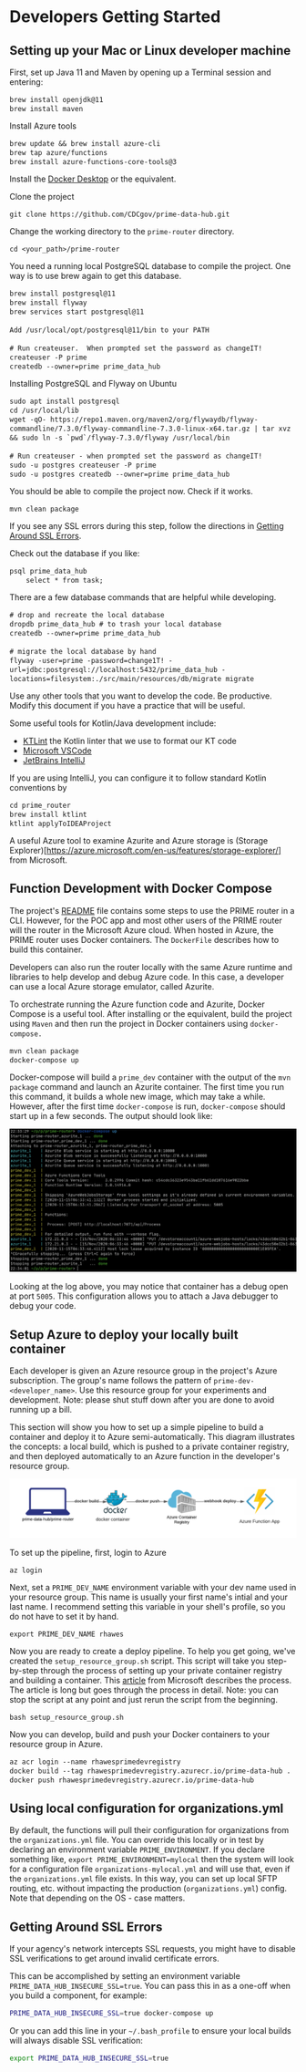 # Developers Getting Started

## Setting up your Mac or Linux developer machine

First, set up Java 11 and Maven by opening up a Terminal session and
entering:
```
brew install openjdk@11
brew install maven
```

Install Azure tools
```
brew update && brew install azure-cli
brew tap azure/functions
brew install azure-functions-core-tools@3
```

Install the [Docker Desktop](https://www.docker.com/get-started) or the equivalent. 

Clone the project 
```
git clone https://github.com/CDCgov/prime-data-hub.git
```

Change the working directory to the `prime-router` directory. 
```
cd <your_path>/prime-router
```

You need a running local PostgreSQL database to compile the project. 
One way is to use brew again to get this database. 
```
brew install postgresql@11
brew install flyway
brew services start postgresql@11

Add /usr/local/opt/postgresql@11/bin to your PATH 

# Run createuser.  When prompted set the password as changeIT!
createuser -P prime 
createdb --owner=prime prime_data_hub
```

Installing PostgreSQL and Flyway on Ubuntu
```
sudo apt install postgresql
cd /usr/local/lib
wget -qO- https://repo1.maven.org/maven2/org/flywaydb/flyway-commandline/7.3.0/flyway-commandline-7.3.0-linux-x64.tar.gz | tar xvz && sudo ln -s `pwd`/flyway-7.3.0/flyway /usr/local/bin

# Run createuser - when prompted set the password as changeIT!
sudo -u postgres createuser -P prime
sudo -u postgres createdb --owner=prime prime_data_hub
```

You should be able to compile the project now. Check if it works. 

```
mvn clean package
```

If you see any SSL errors during this step, follow the directions in [Getting Around SSL Errors](#getting-around-ssl-errors).

Check out the database if you like:
```
psql prime_data_hub
    select * from task;
```

There are a few database commands that are helpful while developing.
```
# drop and recreate the local database
dropdb prime_data_hub # to trash your local database
createdb --owner=prime prime_data_hub

# migrate the local database by hand
flyway -user=prime -password=change1T! -url=jdbc:postgresql://localhost:5432/prime_data_hub -locations=filesystem:./src/main/resources/db/migrate migrate
```

Use any other tools that you want to develop the code. Be productive. Modify this document if you have a practice that will be useful. 

Some useful tools for Kotlin/Java development include:
- [KTLint](https://ktlint.github.io/) the Kotlin linter that we use to format our KT code
- [Microsoft VSCode](https://code.visualstudio.com/Download) 
- [JetBrains IntelliJ](https://www.jetbrains.com/idea/download/#section=mac) 

If you are using IntelliJ, you can configure it to follow standard Kotlin conventions by
```
cd prime_router
brew install ktlint
ktlint applyToIDEAProject
```


A useful Azure tool to examine Azurite and Azure storage is (Storage Explorer)[https://azure.microsoft.com/en-us/features/storage-explorer/] from Microsoft. 

## Function Development with Docker Compose

The project's [README](../readme.md) file contains some steps to use the PRIME router in a CLI. However, for the POC app and most other users of the PRIME router will the router in the Microsoft Azure cloud. When hosted in Azure, the PRIME router uses Docker containers. The `DockerFile` describes how to build this container. 

Developers can also run the router locally with the same Azure runtime and libraries to help develop and debug Azure code. In this case, a developer can use a local Azure storage emulator, called Azurite.

To orchestrate running the Azure function code and Azurite, Docker Compose is a useful tool. After installing or the equivalent, build the project using `Maven` and then run the project in Docker containers using `docker-compose.`
```
mvn clean package  
docker-compose up
```
Docker-compose will build a `prime_dev` container with the output of the `mvn package` command and launch an Azurite container. The first time you run this command, it builds a whole new image, which may take a while. However, after the first time `docker-compose` is run, `docker-compose` should start up in a few seconds. The output should look like:

![Docker Compose](assets/docker_compose_log.png)

Looking at the log above, you may notice that container has a debug open at port `5005`. This configuration allows you to attach a Java debugger to debug your code.

## Setup Azure to deploy your locally built container

Each developer is given an Azure resource group in the project's Azure subscription. 
The group's name follows the pattern of `prime-dev-<developer_name>`. 
Use this resource group for your experiments and development. 
Note: please shut stuff down after you are done to avoid running up a bill. 

This section will show you how to set up a simple pipeline to build a container and deploy it to Azure semi-automatically. 
This diagram illustrates the concepts: a local build, which is pushed to a private container registry, and then deployed automatically to an Azure function in the developer's resource group. 

![deploy_pipeline](assets/deploy_pipeline.png)

To set up the pipeline, first, login to Azure
```
az login
```
Next, set a `PRIME_DEV_NAME` environment variable with your dev name used in your resource group. 
This name is usually your first name's intial and your last name. 
I recommend setting this variable in your shell's profile, so you do not have to set it by hand. 
```
export PRIME_DEV_NAME rhawes
```
Now you are ready to create a deploy pipeline. To help you get going, we've created the `setup_resource_group.sh` script. 
This script will take you step-by-step through the process of setting up your private container registry and building a container. 
This [article](https://docs.microsoft.com/en-us/azure/azure-functions/functions-create-function-linux-custom-image?tabs=bash%2Cportal&pivots=programming-language-java) from Microsoft describes the process. 
The article is long but goes through the process in detail. Note: you can stop the script at any point and just rerun the script from the beginning. 
```
bash setup_resource_group.sh
```
Now you can develop, build and push your Docker containers to your resource group in Azure. 
```
az acr login --name rhawesprimedevregistry
docker build --tag rhawesprimedevregistry.azurecr.io/prime-data-hub . 
docker push rhawesprimedevregistry.azurecr.io/prime-data-hub 
```

## Using local configuration for organizations.yml

By default, the functions will pull their configuration for organizations from the `organizations.yml` file.  You can override this locally or in test by declaring an environment variable `PRIME_ENVIRONMENT`.  If you declare something like, `export PRIME_ENVIRONMENT=mylocal` then the system will look for a configuration file `organizations-mylocal.yml` and will use that, even if the `organizations.yml` file exists.  In this way, you can set up local SFTP routing, etc. without impacting the production (`organizations.yml`) config.  Note that depending on the OS - case matters.

## Getting Around SSL Errors

If your agency's network intercepts SSL requests, you might have to disable SSL verifications to get around invalid certificate errors.

This can be accomplished by setting an environment variable `PRIME_DATA_HUB_INSECURE_SSL=true`. You can pass this in as a one-off when you build a component, for example:

```bash
PRIME_DATA_HUB_INSECURE_SSL=true docker-compose up
```

Or you can add this line in your `~/.bash_profile` to ensure your local builds will always disable SSL verification:

```bash
export PRIME_DATA_HUB_INSECURE_SSL=true
```